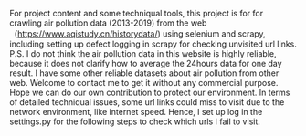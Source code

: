 For project content and some techniqual tools, this project is for for crawling air pollution data (2013-2019) from the web（https://www.aqistudy.cn/historydata/) using selenium and scrapy, including setting up defect logging in scrapy for checking unvisited url links.  P.S. I do not think the air pollution data in this website is highly reliable, because it does not clarify how to average the 24hours data for one day result. I  have some other reliable datasets about air pollution from other web. Welcome to contact me to get it without any commercial purpose. Hope we can do our own contribution to protect our environment. 
In terms of detailed techniqual issues, some url links could  miss to visit due to the network environment, like internet speed. Hence, I set up log in the settings.py for the following steps to check which urls I fail to visit.
